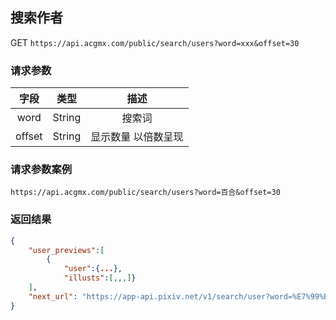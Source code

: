 ## 搜索作者

GET `https://api.acgmx.com/public/search/users?word=xxx&offset=30`

### 请求参数
| 字段  | 类型  | 描述  |
| :------------: | :------------: | :------------: |
| word  | String  | 搜索词  |
| offset  |  String |  显示数量 以倍数呈现 |


### 请求参数案例
`https://api.acgmx.com/public/search/users?word=百合&offset=30`

### 返回结果
```json
{
	"user_previews":[
		{
			"user":{...},
			"illusts":[,,,]}
	],
	"next_url": "https://app-api.pixiv.net/v1/search/user?word=%E7%99%BE%E5%90%88&filter=for_ios&sort=date_desc&offset=60"
}
```
